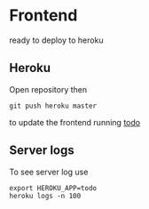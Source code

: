 # Frontend

ready to deploy to heroku

## Heroku

Open repository then

```
git push heroku master
```

to update the frontend running [todo](here)

## Server logs

To see server log use

```
export HEROKU_APP=todo
heroku logs -n 100
```

